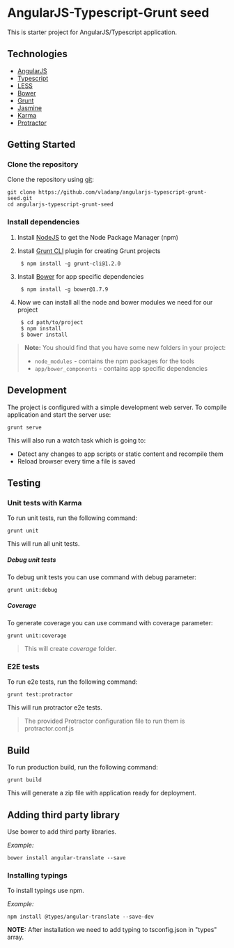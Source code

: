 # AngularJS-Typescript-Grunt seed
This is starter project for AngularJS/Typescript application.

## Technologies
- [AngularJS](https://angularjs.org/)
- [Typescript](http://www.typescriptlang.org/) 
- [LESS](http://lesscss.org/)
- [Bower](http://bower.io/)
- [Grunt](http://gruntjs.com/)
- [Jasmine](http://jasmine.github.io/)
- [Karma](https://karma-runner.github.io)
- [Protractor](http://www.protractortest.org/)

## Getting Started
### Clone the repository
Clone the repository using [git](http://git-scm.com/):

```
git clone https://github.com/vladanp/angularjs-typescript-grunt-seed.git
cd angularjs-typescript-grunt-seed
```

### Install dependencies
1. Install [NodeJS](https://nodejs.org/) to get the Node Package Manager (npm)

2. Install [Grunt CLI](http://gruntjs.com/getting-started) plugin for creating Grunt projects

        $ npm install -g grunt-cli@1.2.0

3. Install [Bower](http://bower.io/) for app specific dependencies
 
        $ npm install -g bower@1.7.9

4. Now we can install all the node and bower modules we need for our project

        $ cd path/to/project
        $ npm install
        $ bower install

> **Note:** You should find that you have some new folders in your project:
> * `node_modules` - contains the npm packages for the tools
> * `app/bower_components` - contains app specific dependencies

## Development
The project is configured with a simple development web server. To compile application and start the server use:
```
grunt serve
```
This will also run a watch task which is going to:
* Detect any changes to app scripts or static content and recompile them
* Reload browser every time a file is saved

## Testing
### Unit tests with Karma
To run unit tests, run the following command:
```
grunt unit
```
This will run all unit tests.

##### Debug unit tests
To debug unit tests you can use command with debug parameter:
```
grunt unit:debug
```
##### Coverage
To generate coverage you can use command with coverage parameter:
```
grunt unit:coverage
```
> This will create _coverage_ folder.

### E2E tests
To run e2e tests, run the following command:
```
grunt test:protractor
```  
This will run protractor e2e tests.

> The provided Protractor configuration file to run them is protractor.conf.js

## Build
To run production build, run the following command:
```
grunt build
```
This will generate a zip file with application ready for deployment.

## Adding third party library
Use bower to add third party libraries.

*Example:*
```
bower install angular-translate --save
```  
### Installing typings
To install typings use npm.

*Example:*
```
npm install @types/angular-translate --save-dev
```

**NOTE:** After installation we need to add typing to tsconfig.json in "types" array.
